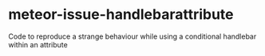 meteor-issue-handlebarattribute
===============================

Code to reproduce a strange behaviour while using a conditional handlebar within an attribute
